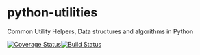 # python-utilities
Common Utility Helpers, Data structures and algorithms in Python

[![Coverage Status](https://coveralls.io/repos/github/hemanthavs/python-utilities/badge.svg?branch=master)](https://coveralls.io/github/hemanthavs/python-utilities?branch=master)[![Build Status](https://travis-ci.org/hemanthavs/python-utilities.svg?branch=master)](https://travis-ci.org/hemanthavs/python-utilities)